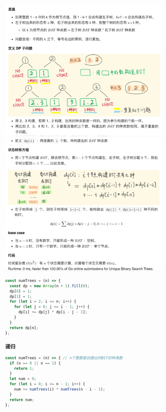 ![avatar](/image/butongerchasousuoshu.png)
![avatar](/image/butongerchasousuoshu1.png)
```javascript
const numTrees = (n) => {
  const dp = new Array(n + 1).fill(0);
  dp[0] = 1;
  dp[1] = 1;
  for (let i = 2; i <= n; i++) {
    for (let j = 0; j <= i - 1; j++) {
      dp[i] += dp[j] * dp[i - j - 1];
    }
  }
  return dp[n];
};

```
### 递归
```javascript
const numTrees = (n) => { // n个整数能创建出的BST的种类数
  if (n == 0 || n == 1) {
    return 1;
  }
  let num = 0;
  for (let i = 0; i <= n - 1; i++) {
    num += numTrees(i) * numTrees(n - i - 1);
  }
  return num;
};

```